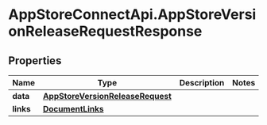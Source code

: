 # AppStoreConnectApi.AppStoreVersionReleaseRequestResponse

## Properties

Name | Type | Description | Notes
------------ | ------------- | ------------- | -------------
**data** | [**AppStoreVersionReleaseRequest**](AppStoreVersionReleaseRequest.md) |  | 
**links** | [**DocumentLinks**](DocumentLinks.md) |  | 


